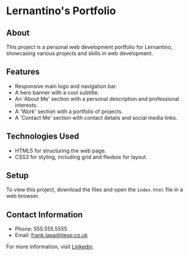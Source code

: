 
# Lernantino's Portfolio

## About

This project is a personal web development portfolio for Lernantino, showcasing various projects and skills in web development.

## Features

- Responsive main logo and navigation bar.
- A hero banner with a cool subtitle.
- An 'About Me' section with a personal description and professional interests.
- A 'Work' section with a portfolio of projects.
- A 'Contact Me' section with contact details and social media links.

## Technologies Used

- HTML5 for structuring the web page.
- CSS3 for styling, including grid and flexbox for layout.

## Setup

To view this project, download the files and open the `index.html` file in a web browser.

## Contact Information

- Phone: 555.555.5555
- Email: frank.lapa@itexp.co.uk

For more information, visit [Linkedin](https://www.linkedin.com/in/efcanchari/).

